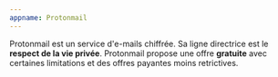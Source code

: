 ```yaml
---
appname: Protonmail
---
```

Protonmail est un service d'e-mails chiffrée. Sa ligne directrice est le **respect de la vie privée**. Protonmail propose une offre **gratuite** avec certaines limitations et des offres payantes moins retrictives.
